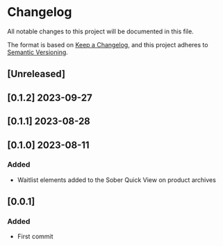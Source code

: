 # Changelog
All notable changes to this project will be documented in this file.

The format is based on [Keep a Changelog](https://keepachangelog.com/en/1.0.0/),
and this project adheres to [Semantic Versioning](https://semver.org/spec/v2.0.0.html).

## [Unreleased]

## [0.1.2] 2023-09-27 

## [0.1.1] 2023-08-28 

## [0.1.0] 2023-08-11 
### Added
- Waitlist elements added to the Sober Quick View on product archives

## [0.0.1]
### Added
- First commit